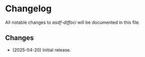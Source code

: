 <!-- SPDX-License-Identifier: CC0-1.0 -->

# Changelog

All notable changes to _asdf-diffoci_ will be documented in this file.

## Changes

- (2025-04-20) Initial release.
